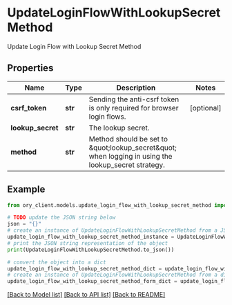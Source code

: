 # UpdateLoginFlowWithLookupSecretMethod

Update Login Flow with Lookup Secret Method

## Properties

Name | Type | Description | Notes
------------ | ------------- | ------------- | -------------
**csrf_token** | **str** | Sending the anti-csrf token is only required for browser login flows. | [optional] 
**lookup_secret** | **str** | The lookup secret. | 
**method** | **str** | Method should be set to \&quot;lookup_secret\&quot; when logging in using the lookup_secret strategy. | 

## Example

```python
from ory_client.models.update_login_flow_with_lookup_secret_method import UpdateLoginFlowWithLookupSecretMethod

# TODO update the JSON string below
json = "{}"
# create an instance of UpdateLoginFlowWithLookupSecretMethod from a JSON string
update_login_flow_with_lookup_secret_method_instance = UpdateLoginFlowWithLookupSecretMethod.from_json(json)
# print the JSON string representation of the object
print(UpdateLoginFlowWithLookupSecretMethod.to_json())

# convert the object into a dict
update_login_flow_with_lookup_secret_method_dict = update_login_flow_with_lookup_secret_method_instance.to_dict()
# create an instance of UpdateLoginFlowWithLookupSecretMethod from a dict
update_login_flow_with_lookup_secret_method_form_dict = update_login_flow_with_lookup_secret_method.from_dict(update_login_flow_with_lookup_secret_method_dict)
```
[[Back to Model list]](../README.md#documentation-for-models) [[Back to API list]](../README.md#documentation-for-api-endpoints) [[Back to README]](../README.md)


